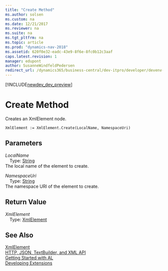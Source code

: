 ```yaml
---
title: "Create Method"
ms.author: solsen
ms.custom: na
ms.date: 12/21/2017
ms.reviewer: na
ms.suite: na
ms.tgt_pltfrm: na
ms.topic: article
ms.prod: "dynamics-nav-2018"
ms.assetid: 620f0e32-eadc-43e9-8f6e-8fc0b12c3aaf
caps.latest.revision: 1
manager: edupont
author: SusanneWindfeldPedersen
redirect_url: /dynamics365/business-central/dev-itpro/developer/devenv-restapi-overview
---
```


[!INCLUDE[newdev_dev_preview](../includes/newdev_dev_preview.md)]

# Create Method
Creates an XmlElement node.  
```  
XmlElement := XmlElement.Create(LocalName, NamespaceUri)  
```  
## Parameters
*LocalName*    
&emsp;Type: [String](../datatypes/devenv-text-data-type.md)  
The local name of the element to create.  
  
*NamespaceUri*    
&emsp;Type: [String](../datatypes/devenv-text-data-type.md)  
The namespace URI of the element to create.  
  
## Return Value
*XmlElement*  
&emsp;Type: [XmlElement](xmlelement-class.md)  
  
## See Also
[XmlElement](xmlelement-class.md)  
[HTTP, JSON, TextBuilder, and XML API](../devenv-restapi-overview.md)  
[Getting Started with AL](../devenv-get-started.md)  
[Developing Extensions](../devenv-dev-overview.md)  
